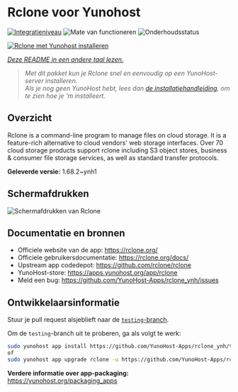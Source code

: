 <!--
NB: Deze README is automatisch gegenereerd door <https://github.com/YunoHost/apps/tree/master/tools/readme_generator>
Hij mag NIET handmatig aangepast worden.
-->

# Rclone voor Yunohost

[![Integratieniveau](https://apps.yunohost.org/badge/integration/rclone)](https://ci-apps.yunohost.org/ci/apps/rclone/)
![Mate van functioneren](https://apps.yunohost.org/badge/state/rclone)
![Onderhoudsstatus](https://apps.yunohost.org/badge/maintained/rclone)

[![Rclone met Yunohost installeren](https://install-app.yunohost.org/install-with-yunohost.svg)](https://install-app.yunohost.org/?app=rclone)

*[Deze README in een andere taal lezen.](./ALL_README.md)*

> *Met dit pakket kun je Rclone snel en eenvoudig op een YunoHost-server installeren.*  
> *Als je nog geen YunoHost hebt, lees dan [de installatiehandleiding](https://yunohost.org/install), om te zien hoe je 'm installeert.*

## Overzicht

Rclone is a command-line program to manage files on cloud storage. It is a feature-rich alternative to cloud vendors' web storage interfaces. Over 70 cloud storage products support rclone including S3 object stores, business & consumer file storage services, as well as standard transfer protocols.

**Geleverde versie:** 1.68.2~ynh1

## Schermafdrukken

![Schermafdrukken van Rclone](./doc/screenshots/screenshot.png)

## Documentatie en bronnen

- Officiele website van de app: <https://rclone.org/>
- Officiele gebruikersdocumentatie: <https://rclone.org/docs/>
- Upstream app codedepot: <https://github.com/rclone/rclone>
- YunoHost-store: <https://apps.yunohost.org/app/rclone>
- Meld een bug: <https://github.com/YunoHost-Apps/rclone_ynh/issues>

## Ontwikkelaarsinformatie

Stuur je pull request alsjeblieft naar de [`testing`-branch](https://github.com/YunoHost-Apps/rclone_ynh/tree/testing).

Om de `testing`-branch uit te proberen, ga als volgt te werk:

```bash
sudo yunohost app install https://github.com/YunoHost-Apps/rclone_ynh/tree/testing --debug
of
sudo yunohost app upgrade rclone -u https://github.com/YunoHost-Apps/rclone_ynh/tree/testing --debug
```

**Verdere informatie over app-packaging:** <https://yunohost.org/packaging_apps>
